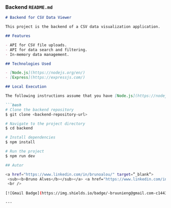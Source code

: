 
### Backend `README.md`

```markdown
# Backend for CSV Data Viewer

This project is the backend of a CSV data visualization application.

## Features

- API for CSV file uploads.
- API for data search and filtering.
- In-memory data management.

## Technologies Used

- [Node.js](https://nodejs.org/en/)
- [Express](https://expressjs.com/)

## Local Execution

The following instructions assume that you have [Node.js](https://nodejs.org/en/) and [npm](https://www.npmjs.com/) installed.

```bash
# Clone the backend repository
$ git clone <backend-repository-url>

# Navigate to the project directory
$ cd backend

# Install dependencies
$ npm install

# Run the project
$ npm run dev

## Autor

<a href="https://www.linkedin.com/in/brunoalou/" target=”_blank”>
 <sub><b>Bruno Alves</b></sub></a> <a href="https://www.linkedin.com/in/brunoalou/" title="LinkedIn"></a>
 <br />
 
[![Gmail Badge](https://img.shields.io/badge/-bruunieng@gmail.com-c14438?style=flat-square&logo=Gmail&logoColor=white&link=mailto:bruunieng@gmail.com)](mailto:bruunieng@gmail.com)

---
